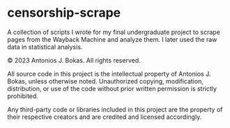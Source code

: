 # censorship-scrape
A collection of scripts I wrote for my final undergraduate project to scrape pages from the Wayback Machine and analyze them. I later used the raw data in statistical analysis.

© 2023 Antonios J. Bokas. All rights reserved.

All source code in this project is the intellectual property of Antonios J. Bokas, unless otherwise noted. Unauthorized copying, modification, distribution, or use of the code without prior written permission is strictly prohibited.

Any third-party code or libraries included in this project are the property of their respective creators and are credited and licensed accordingly.
